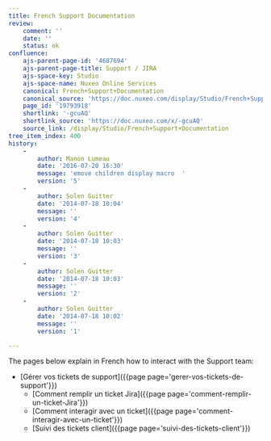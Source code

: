 ```yaml
---
title: French Support Documentation
review:
    comment: ''
    date: ''
    status: ok
confluence:
    ajs-parent-page-id: '4687694'
    ajs-parent-page-title: Support / JIRA
    ajs-space-key: Studio
    ajs-space-name: Nuxeo Online Services
    canonical: French+Support+Documentation
    canonical_source: 'https://doc.nuxeo.com/display/Studio/French+Support+Documentation'
    page_id: '19793918'
    shortlink: '-gcuAQ'
    shortlink_source: 'https://doc.nuxeo.com/x/-gcuAQ'
    source_link: /display/Studio/French+Support+Documentation
tree_item_index: 400
history:
    -
        author: Manon Lumeau
        date: '2016-07-20 16:30'
        message: 'emove children display macro  '
        version: '5'
    -
        author: Solen Guitter
        date: '2014-07-18 10:04'
        message: ''
        version: '4'
    -
        author: Solen Guitter
        date: '2014-07-18 10:03'
        message: ''
        version: '3'
    -
        author: Solen Guitter
        date: '2014-07-18 10:03'
        message: ''
        version: '2'
    -
        author: Solen Guitter
        date: '2014-07-18 10:02'
        message: ''
        version: '1'

---
```

The pages below explain in French how to interact with the Support team:

* [G&eacute;rer vos tickets de support]({{page page='gerer-vos-tickets-de-support'}})
    * [Comment remplir un ticket Jira]({{page page='comment-remplir-un-ticket-Jira'}})
    * [Comment interagir avec un ticket]({{page page='comment-interagir-avec-un-ticket'}})
    * [Suivi des tickets client]({{page page='suivi-des-tickets-client'}})
